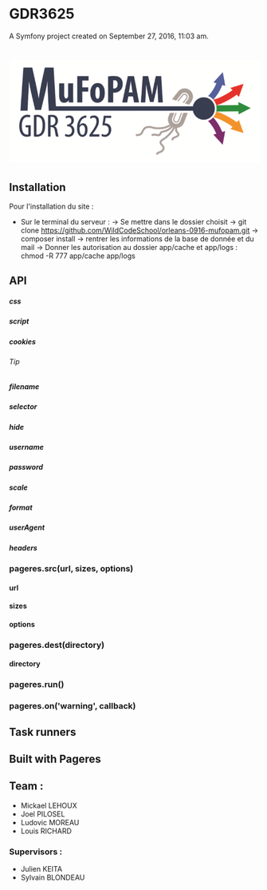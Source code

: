 GDR3625
=======

A Symfony project created on September 27, 2016, 11:03 am.



# ![pageres](web/images/logoGDR.png)

## Installation

Pour l'installation du site :
* Sur le terminal du serveur :
 -> Se mettre dans le dossier choisit
 -> git clone https://github.com/WildCodeSchool/orleans-0916-mufopam.git
 -> composer install
 -> rentrer les informations de la base de donnée et du mail
 -> Donner les autorisation au dossier app/cache et app/logs : chmod -R 777 app/cache app/logs

## API


##### css


##### script

##### cookies

###### Tip

##### filename

##### selector

##### hide

##### username

##### password

##### scale

##### format

##### userAgent

##### headers

### pageres.src(url, sizes, options)

#### url

#### sizes

#### options

### pageres.dest(directory)

#### directory

### pageres.run()

### pageres.on('warning', callback)

## Task runners

## Built with Pageres


## Team :

  * Mickael LEHOUX
  * Joel PILOSEL
  * Ludovic MOREAU
  * Louis RICHARD

### Supervisors :
  
  * Julien KEITA
  * Sylvain BLONDEAU

